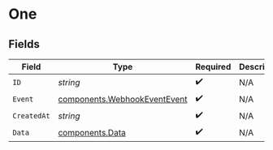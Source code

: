 # One


## Fields

| Field                                                                        | Type                                                                         | Required                                                                     | Description                                                                  |
| ---------------------------------------------------------------------------- | ---------------------------------------------------------------------------- | ---------------------------------------------------------------------------- | ---------------------------------------------------------------------------- |
| `ID`                                                                         | *string*                                                                     | :heavy_check_mark:                                                           | N/A                                                                          |
| `Event`                                                                      | [components.WebhookEventEvent](../../models/components/webhookeventevent.md) | :heavy_check_mark:                                                           | N/A                                                                          |
| `CreatedAt`                                                                  | *string*                                                                     | :heavy_check_mark:                                                           | N/A                                                                          |
| `Data`                                                                       | [components.Data](../../models/components/data.md)                           | :heavy_check_mark:                                                           | N/A                                                                          |